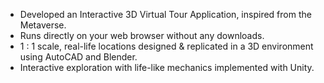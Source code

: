 - Developed an Interactive 3D Virtual Tour Application, inspired from the Metaverse.
- Runs directly on your web browser without any downloads.
- 1 : 1 scale, real-life locations designed & replicated in a 3D environment using AutoCAD and Blender.
- Interactive exploration with life-like mechanics implemented with Unity.
